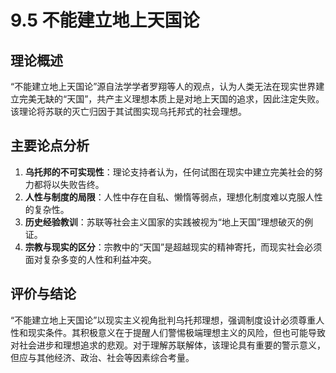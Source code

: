 # 9.5 不能建立地上天国论

## 理论概述
“不能建立地上天国论”源自法学学者罗翔等人的观点，认为人类无法在现实世界建立完美无缺的“天国”，共产主义理想本质上是对地上天国的追求，因此注定失败。该理论将苏联的灭亡归因于其试图实现乌托邦式的社会理想。

## 主要论点分析
1. **乌托邦的不可实现性**：理论支持者认为，任何试图在现实中建立完美社会的努力都将以失败告终。
2. **人性与制度的局限**：人性中存在自私、懒惰等弱点，理想化制度难以克服人性的复杂性。
3. **历史经验教训**：苏联等社会主义国家的实践被视为“地上天国”理想破灭的例证。
4. **宗教与现实的区分**：宗教中的“天国”是超越现实的精神寄托，而现实社会必须面对复杂多变的人性和利益冲突。

## 评价与结论
“不能建立地上天国论”以现实主义视角批判乌托邦理想，强调制度设计必须尊重人性和现实条件。其积极意义在于提醒人们警惕极端理想主义的风险，但也可能导致对社会进步和理想追求的悲观。对于理解苏联解体，该理论具有重要的警示意义，但应与其他经济、政治、社会等因素综合考量。
